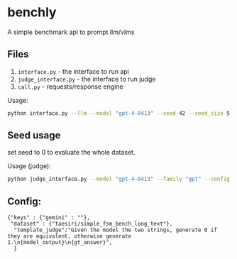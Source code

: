 # benchly

A simple benchmark api to prompt llm/vlms

## Files


1. `interface.py` - the interface to run api
2. `judge_interface.py` - the interface to run judge
3. `call.py` - requests/response engine

Usage:
```sh
python interface.py --llm --model "gpt-4-0413" --seed 42 --seed_size 5 --family "gpt" --config config.json --output_dir ckpts/
```
## Seed usage
set seed to 0 to evaluate the whole dataset.

Usage (judge):
```sh
python judge_interface.py --model "gpt-4-0413" --family "gpt" --config config.json --output_dir results/ --input_file ckpts/gemini-pro_response.json
```


## Config:
```
{"keys" : {"gemini" : ""},
 "dataset" : {"taesiri/simple_fsm_bench_long_text"},
  "template_judge":"Given the model the two strings, generate 0 if they are equivalent, otherwise generate 1.\n{model_output}\n{gt_answer}",
  }
```